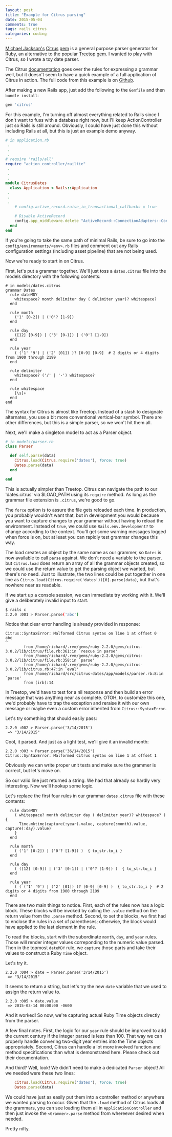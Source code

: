 ```yaml
---
layout: post
title: "Example for Citrus parsing"
date: 2015-05-04
comments: true
tags: rails citrus
categories: coding
---
```


[Michael Jackson's](https://github.com/mjackson) [Citrus](http://mjackson.github.io/citrus/) [gem](https://rubygems.org/gems/citrus/) is a general purpose
parser generator for Ruby, an alternative to the popular [Treetop](http://treetop.rubyforge.org/index.html) [gem](https://rubygems.org/gems/treetop).
I wanted to play with Citrus, so I wrote a toy date parser.  

<!--more-->

The Citrus [documentation](http://mjackson.github.io/citrus/example.html) goes over the rules for expressing a grammar well, but it doesn't seem to have a
quick example of a full application of Citrus in action.   The full code from this example is on [Github](https://github.com/rdnewman/citrus-dates).

After making a new Rails app, just add the following to the `Gemfile` and then `bundle install`:

```rb
gem 'citrus'
```

For this example, I'm turning off almost everything related to Rails since I don't want to fuss with a database right now, but I'll keep ActionController
just so Rails is still around.  Obviously, I could have just done this without including Rails at all, but this is just an example demo anyway.

```ruby
# in application.rb
 .
 .
 .
# require 'rails/all'
require "action_controller/railtie"
 .
 .
 .
module CitrusDates
  class Application < Rails::Application
 .
 .
 .
    # config.active_record.raise_in_transactional_callbacks = true

    # Disable ActiveRecord
    config.app_middleware.delete "ActiveRecord::ConnectionAdapters::ConnectionManagement"
  end
end
```

If you're going to take the same path of minimal Rails, be sure to go into the `config/environments/<env>.rb` files and comment out any Rails configuration
settings (including asset pipeline) that are not being used.

Now we're ready to start in on Citrus.  

First, let's put a grammar together.  We'll just toss a `dates.citrus` file into the models directory with the following contents:

```
# in models/dates.citrus
grammar Dates
  rule dateMDY
    whitespace? month delimiter day ( delimiter year)? whitespace?
  end

  rule month
    ('1' [0-2]) | ('0'? [1-9])
  end

  rule day
    ([12] [0-9]) | ('3' [0-1]) | ('0'? [1-9])
  end

  rule year
    ( ('1' '9') | ('2' [01]) )? [0-9] [0-9]  # 2 digits or 4 digits from 1900 through 2199
  end

  rule delimiter
    whitespace? ('/' | '-') whitespace?
  end

  rule whitespace
    [\s]+
  end
end
```

The syntax for Citrus is almost like Treetop. Instead of a slash to designate alternates, you use a bit more conventional vertical-bar symbol.  There are
other differences, but this is a simple parser, so we won't hit them all.

Next, we'll make a singleton model to act as a Parser object.

```ruby
# in models/parser.rb
class Parser

  def self.parse(data)
    Citrus.load(Citrus.require('dates'), force: true)
    Dates.parse(data)
  end

end
```

This is actually simpler than Treetop.  Citrus can navigate the path to our 'dates.citrus' via $LOAD_PATH using its `require` method.  As long as the
grammar file extension is `.citrus`, we're good to go.  

The `force` option is to assure the file gets reloaded each time.  In production, you probably
wouldn't want that, but in development you would because you want to capture changes to your grammar without having to reload the environment.  Instead of
`true`, we could use `Rails.env.development?` to change according to the context.  You'll get some warning messages logged when force is on, but at least you
can rapidly test grammar changes this way.

The load creates an object by the same name as our grammer, so `Dates` is now available to call `parse` against. We don't need a variable to
the parser, but `Citrus.load` does return an array of all the grammar objects created, so we could use the return value to get the parsing object we
wanted, but there's no need.   Just to illustrate, the two lines could be put together in one line as `Citrus.load(Citrus.require('dates'))[0].parse(data)`,
but that's nowhere near as readable.

If we start up a console session, we can immediate try working with it.  We'll give a deliberately invalid input to start.

```bash
$ rails c
2.2.0 :001 > Parser.parse('abc')
```

Notice that clear error handling is already provided in response:

```
Citrus::SyntaxError: Malformed Citrus syntax on line 1 at offset 0
abc
^
        from /home/richard/.rvm/gems/ruby-2.2.0/gems/citrus-3.0.2/lib/citrus/file.rb:361:in `rescue in parse'
        from /home/richard/.rvm/gems/ruby-2.2.0/gems/citrus-3.0.2/lib/citrus/file.rb:358:in `parse'
        from /home/richard/.rvm/gems/ruby-2.2.0/gems/citrus-3.0.2/lib/citrus.rb:47:in `eval'
        from /home/richard/src/citrus-dates/app/models/parser.rb:8:in `parse'
        from (irb):14
```

In Treetop, we'd have to test for a nil response and then build an error message that was anything near as complete.  OTOH, to customize this one,  
we'd probably have to trap the exception and reraise it with our own message or maybe even a custom error inherited from `Citrus::SyntaxError`.


Let's try something that should easily pass:

```
2.2.0 :002 > Parser.parse('3/14/2015')
 => "3/14/2015"
```

Cool, it parsed.  And just as a light test, we'll give it an invalid month:

```
2.2.0 :003 > Parser.parse('36/14/2015')
Citrus::SyntaxError: Malformed Citrus syntax on line 1 at offset 1
```

Obviously we can write proper unit tests and make sure the grammer is correct, but let's move on.

So our valid line just returned a string.  We had that already so hardly very interesting.  Now we'll hookup some logic.

Let's replace the first four rules in our grammar `dates.citrus` file with these contents:

```
  rule dateMDY
    ( whitespace? month delimiter day ( delimiter year)? whitespace? ) {
      Time.mktime(capture(:year).value, capture(:month).value, capture(:day).value)
    }
  end

  rule month
    ( ('1' [0-2]) | ('0'? [1-9]) )  { to_str.to_i }
  end

  rule day
    ( ([12] [0-9]) | ('3' [0-1]) | ('0'? [1-9]) )  { to_str.to_i }
  end

  rule year
    ( ( ('1' '9') | ('2' [01]) )? [0-9] [0-9] )  { to_str.to_i }  # 2 digits or 4 digits from 1900 through 2199
  end
```

There are two main things to notice.  First, each of the rules now has a logic block.  These blocks will be invoked by calling the `.value` method on the
return value from the `.parse` method.  Second, to set the blocks, we first had to enclose the rules in a set of parentheses; otherwise, the block would have
applied to the last element in the rule.

To read the blocks, start with the subordinate `month`, `day`, and `year` rules.  Those will render integer values correponding to the numeric value parsed.
Then in the topmost `dateMDY` rule, we `capture` those parts and take their values to construct a Ruby `Time` object.

Let's try it.

```
2.2.0 :004 > date = Parser.parse('3/14/2015')
 => "3/14/2015"
```

It seems to return a string, but let's try the new `date` variable that we used to assign the return value to.

```
2.2.0 :005 > date.value
 => 2015-03-14 00:00:00 -0600
```

And it worked!  So now, we're capturing actual Ruby Time objects directly from the parser.

A few final notes.  First, the logic for our `year` rule should be improved to add the current century if the integer parsed is less than 100.  That way we
can properly handle convering two-digit year entries into the Time objects appropriately.   Second, Citrus can handle a lot more involved function and method
specifications than what is demonstrated here.  Please check out their documentation.

And third?  Well, look!  We didn't need to make a dedicated `Parser` object!  All we needed were these two lines:

```ruby
    Citrus.load(Citrus.require('dates'), force: true)
    Dates.parse(data)
```

We could have just as easily put them into a controller method or anywhere we wanted parsing to occur.  Given that the `.load` method of Citrus loads all the
grammars, you can see loading them all in `ApplicationController` and then just invoke the `<Grammer>.parse` method from whereever desired when needed.

Pretty nifty.
